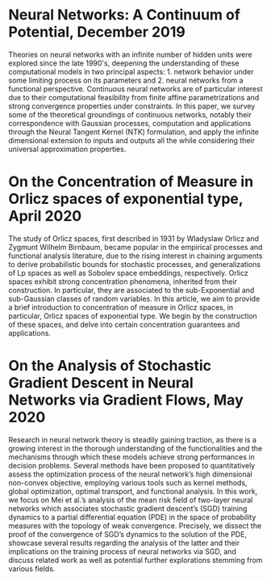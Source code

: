 # Neural Networks: A Continuum of Potential, December 2019

Theories on neural networks with an infinite number of hidden units were explored since the late 1990's, deepening the understanding of these computational models in two principal aspects: 1. network behavior under some limiting process on its parameters and 2. neural networks from a functional perspective. Continuous neural networks are of particular interest due to their computational feasibility from finite affine parametrizations and strong convergence properties under constraints. In this paper, we survey some of the theoretical groundings of continuous networks, notably their correspondence with Gaussian processes, computation and applications through the Neural Tangent Kernel (NTK) formulation, and apply the infinite dimensional extension to inputs and outputs all the while considering their universal approximation properties.

# On the Concentration of Measure in Orlicz spaces of exponential type, April 2020

The study of Orlicz spaces, first described in 1931 by Wladyslaw Orlicz and Zygmunt Wilhelm Birnbaum, became popular in the empirical processes and functional analysis literature, due to the rising interest in chaining arguments to derive probabilistic bounds for stochastic processes, and generalizations of Lp spaces as well as Sobolev space embeddings, respectively. Orlicz spaces exhibit strong concentration phenomena, inherited from their construction. In particular, they are associated to the sub-Exponential and sub-Gaussian classes of random variables. In this article, we aim to provide a brief introduction to concentration of measure in Orlicz spaces, in particular, Orlicz spaces of exponential type. We begin by the construction of these spaces, and delve into certain concentration guarantees and applications.

# On the Analysis of Stochastic Gradient Descent in Neural Networks via Gradient Flows, May 2020

Research in neural network theory is steadily gaining traction, as there is a growing interest in the thorough understanding of the functionalities and the mechanisms through which these models achieve strong performances in decision problems. Several methods have been proposed to quantitatively assess the optimization process of the neural network’s high dimensional non-convex objective, employing various tools such as kernel methods, global optimization, optimal transport, and functional analysis. In this work, we focus on Mei et al.’s analysis of the mean risk field of two-layer neural networks which associates stochastic gradient descent’s (SGD) training dynamics to a partial differential equation (PDE) in the space of probability measures with the topology of weak convergence. Precisely, we dissect the proof of the convergence of SGD’s dynamics to the solution of the PDE, showcase several results regarding the analysis of the latter and their implications on the training process of neural networks via SGD, and discuss related work as well as potential further explorations stemming from various fields.
